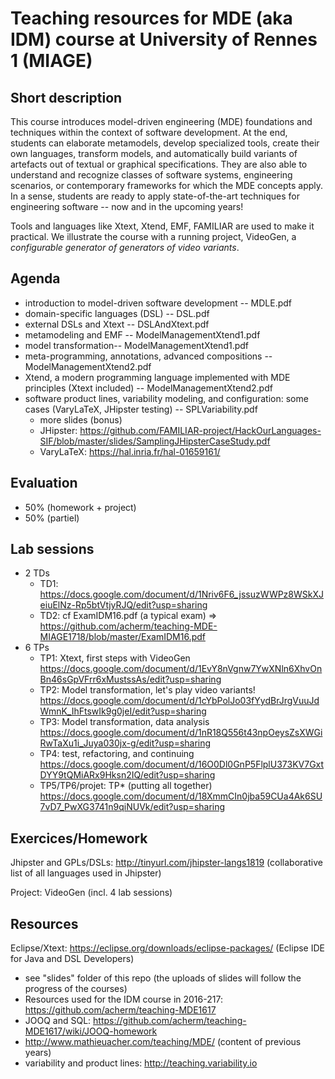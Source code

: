 # Teaching resources for MDE (aka IDM) course at University of Rennes 1 (MIAGE)

## Short description

This course introduces model-driven engineering (MDE) foundations and techniques within the context of software development. 
At the end, students can elaborate metamodels, develop specialized tools, create their own languages, transform models, and automatically build variants of artefacts out of textual or graphical specifications. 
They are also able to understand and recognize classes of software systems, engineering scenarios, or contemporary frameworks for which the MDE concepts apply. 
In a sense, students are ready to apply state-of-the-art techniques for engineering software -- now and in the upcoming years!

Tools and languages like Xtext, Xtend, EMF, FAMILIAR are used to make it practical. 
We illustrate the course with a running project, VideoGen, a *configurable generator of generators of video variants*.  

## Agenda 

* introduction to model-driven software development -- MDLE.pdf 
* domain-specific languages (DSL) -- DSL.pdf
* external DSLs and Xtext -- DSLAndXtext.pdf
* metamodeling and EMF -- ModelManagementXtend1.pdf 
* model transformation-- ModelManagementXtend1.pdf 
* meta-programming, annotations, advanced compositions -- ModelManagementXtend2.pdf 
* Xtend, a modern programming language implemented with MDE principles (Xtext included) -- ModelManagementXtend2.pdf
* software product lines, variability modeling, and configuration: some cases (VaryLaTeX, JHipster testing) -- SPLVariability.pdf
  * more slides (bonus)
   * JHipster: https://github.com/FAMILIAR-project/HackOurLanguages-SIF/blob/master/slides/SamplingJHipsterCaseStudy.pdf 
   * VaryLaTeX: https://hal.inria.fr/hal-01659161/

## Evaluation 

* 50% (homework + project)
* 50% (partiel) 

## Lab sessions 

* 2 TDs 
   * TD1: https://docs.google.com/document/d/1Nriv6F6_jssuzWWPz8WSkXJeiuElNz-Rp5btVtjyRJQ/edit?usp=sharing
   * TD2: cf ExamIDM16.pdf (a typical exam) => https://github.com/acherm/teaching-MDE-MIAGE1718/blob/master/ExamIDM16.pdf
* 6 TPs
  * TP1: Xtext, first steps with VideoGen https://docs.google.com/document/d/1EvY8nVgnw7YwXNln6XhvOnBn46sGpVFrr6xMustssAs/edit?usp=sharing
  * TP2: Model transformation, let's play video variants! https://docs.google.com/document/d/1cYbPolJo03fYydBrJrgVuuJdWmnK_IhFtswIk9g0jeI/edit?usp=sharing
  * TP3: Model transformation, data analysis https://docs.google.com/document/d/1nR18Q556t43npOeysZsXWGiRwTaXu1i_Juya030jx-g/edit?usp=sharing
  * TP4: test, refactoring, and continuing https://docs.google.com/document/d/16O0Dl0GnP5FlplU373KV7GxtDYY9tQMiARx9Hksn2IQ/edit?usp=sharing
  * TP5/TP6/projet: TP* (putting all together) https://docs.google.com/document/d/18XmmCIn0jba59CUa4Ak6SU7vD7_PwXG3741n9qiNUVk/edit?usp=sharing


## Exercices/Homework 

Jhipster and GPLs/DSLs: http://tinyurl.com/jhipster-langs1819 (collaborative list of all languages used in Jhipster) 

Project: VideoGen (incl. 4 lab sessions)

## Resources 

Eclipse/Xtext: https://eclipse.org/downloads/eclipse-packages/ (Eclipse IDE for Java and DSL Developers)

* see "slides" folder of this repo (the uploads of slides will follow the progress of the courses)
* Resources used for the IDM course in 2016-217: https://github.com/acherm/teaching-MDE1617
* JOOQ and SQL: https://github.com/acherm/teaching-MDE1617/wiki/JOOQ-homework
* http://www.mathieuacher.com/teaching/MDE/ (content of previous years)
* variability and product lines: http://teaching.variability.io

